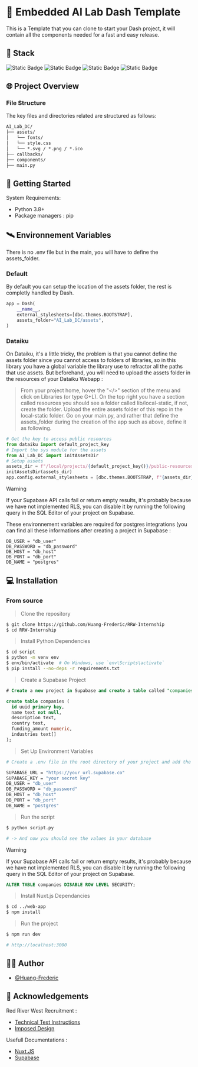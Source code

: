 
# 📍 Embedded AI Lab Dash Template

This is a Template that you can clone to start your Dash project, it will contain all the components needed for a fast and easy release.

## 🔮 Stack

![Static Badge](https://img.shields.io/badge/python-gray?style=for-the-badge&logo=Python)
![Static Badge](https://img.shields.io/badge/dash-gray?style=for-the-badge&logo=Dash)
![Static Badge](https://img.shields.io/badge/plotly-gray?style=for-the-badge&logo=Plotly)
![Static Badge](https://img.shields.io/badge/dataiku-gray?style=for-the-badge&logo=Dataiku)

## 🌐 Project Overview

### File Structure

The key files and directories related are structured as follows:

```txt
AI_Lab_DC/
├── assets/
│   └── fonts/
│   └── style.css
│   └── *.svg / *.png / *.ico
├── callbacks/
├── components/
├── main.py
```

## 🚀 Getting Started

System Requirements:

- Python 3.8+
- Package managers : pip

## 🛰️ Environnement Variables

There is no .env file but in the main, you will have to define the assets_folder. 

### Default 

By default you can setup the location of the assets folder, the rest is completly handled by Dash.

```python
app = Dash(
    __name__,
    external_stylesheets=[dbc.themes.BOOTSTRAP],
    assets_folder="AI_Lab_DC/assets",
)
```

### Dataiku

On Dataiku, it's a little tricky, the problem is that you cannot define the assets folder since you cannot access to folders of libraries, so in this library you have a global variable the library use to refractor all the paths that use assets. But beforehand, you will need to upload the assets folder in the resources of your Dataiku Webapp :

> From your project home, hover the "</>" section of the menu and click on Libraries (or type G+L).
> On the top right you have a section called resources you should see a folder called lib/local-static, if not, create the folder.
> Upload the entire assets folder of this repo in the local-static folder.
> Go on your main.py, and rather that define the assets_folder during the creation of the app such as above, define it as following. 

```python
# Get the key to access public resources
from dataiku import default_project_key
# Import the sys module for the assets
from AI_Lab_DC import initAssetsDir
# Setup assets
assets_dir = f"/local/projects/{default_project_key()}/public-resources/assets"
initAssetsDir(assets_dir)
app.config.external_stylesheets = [dbc.themes.BOOTSTRAP, f"{assets_dir}/style.css"]
```

> [!WARNING]  
> If your Supabase API calls fail or return empty results, it's probably because we have not implemented RLS, you can disable it by running the following query in the SQL Editor of your project on Supabase.


These environnement variables are required for postgres integrations (you can find all these informations after creating a project in Supabase :

```env
DB_USER = "db_user"
DB_PASSWORD = "db_password"
DB_HOST = "db_host"
DB_PORT = "db_port"
DB_NAME = "postgres"
```

## 💻 Installation

### From source

> Clone the repository

```bash
$ git clone https://github.com/Huang-Frederic/RRW-Internship
$ cd RRW-Internship
```

> Install Python Dependencies

```bash
$ cd script
$ python -m venv env
$ env/bin/activate  # On Windows, use `env\Scripts\activate`
$ pip install --no-deps -r requirements.txt
```

> Create a Supabase Project

```sql
# Create a new project in Supabase and create a table called "companies" with the following properties :

create table companies (
  id uuid primary key,
  name text not null,
  description text,
  country text,
  funding_amount numeric,
  industries text[]
);
```

> Set Up Environment Variables

```bash
# Create a .env file in the root directory of your project and add the following environment variables

SUPABASE_URL = "https://your_url.supabase.co"
SUPABASE_KEY = "your secret key"
DB_USER = "db_user"
DB_PASSWORD = "db_password"
DB_HOST = "db_host"
DB_PORT = "db_port"
DB_NAME = "postgres"
```

> Run the script

```bash
$ python script.py

# -> And now you should see the values in your database
```

> [!WARNING]  
> If your Supabase API calls fail or return empty results, it's probably because we have not implemented RLS, you can disable it by running the following query in the SQL Editor of your project on Supabase.

```sql
ALTER TABLE companies DISABLE ROW LEVEL SECURITY;
```

> Install Nuxt.js Dependancies

```bash
$ cd ../web-app
$ npm install
```

> Run the project

```bash
$ npm run dev

# http://localhost:3000
```

## 🚶‍♂️ Author

- [@Huang-Frederic](https://github.com/Huang-Frederic)

## 🔗 Acknowledgements

Red River West Recruitment :

- [Technical Test Instructions](https://redriverwest.notion.site/Fullstack-Developer-Internship-Take-home-technical-test-059113beb6d549e49baffc50b7500bdd)
- [Imposed Design](https://www.figma.com/design/ZpGmtyYlHS344OI8J6cD79/Untitled?node-id=0-1)

Usefull Documentations :

- [Nuxt.JS](https://nuxt.com/?uwu=true)
- [Supabase](https://supabase.com/)
